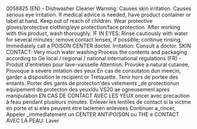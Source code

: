0058825 (EN) - Dishwasher Cleaner Warning: Causes skin irritation. Causes serious eye irritation. If medical advice is needed, have product container or label at hand. Keep out of reach of children. Wear protective gloves/protective clothing/eye protection/face protection. After working with this product, wash thoroughly. IF IN EYES: Rinse cautiously with water for several minutes; remove contact lenses, if possible; continue rinsing. Immediately call a POISON CENTER doctor. Irritation: Consult a doctor. SKIN CONTACT: Very much water washing Process the contents and packaging according to Ge local / regional / national international regulations (FR) - Produit d'entretien pour lave-vaisselle Attention: Provoke a natural cutanée, Provoque a severe imtation des yeux En cas de consutaton dun meecin, garder a disposition le recipient or Tretquette. Tenir hors de portee des entants. Porter des gants de protecton'des vétements _de protectionun equipement de protecton des yeuxldu VS20 ae ogneusemenl apres manipulabon EN CAS DE CONTACT AVEC LES YEUX oncer avec precaution à feau pendant plusieurs minutes. Enlever les lentiles de contact si la victme en porte et si eles peuvent étre laclemen enlevees Continuer a_rincer, Appeler _immedlatement un CENTER ANTiPOISON ou THE e CONTACT AVEC LA PEAU: Laver